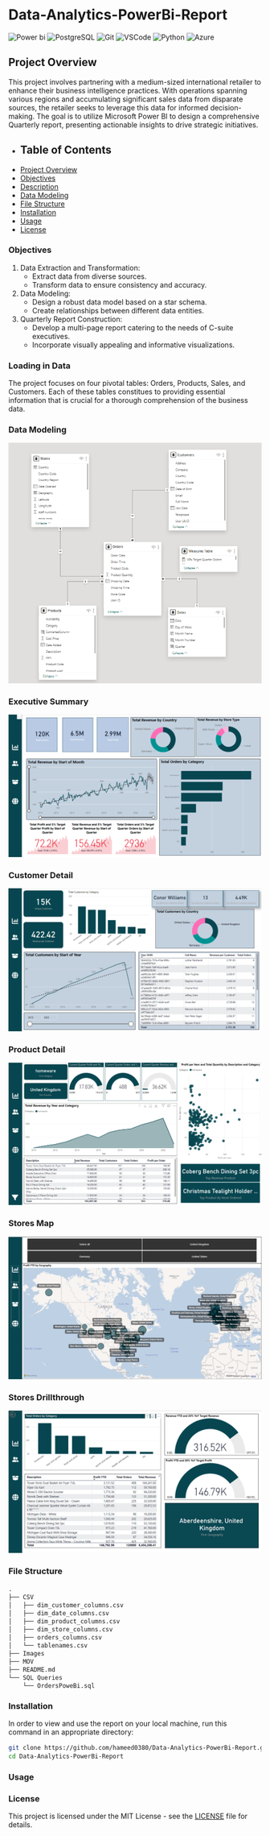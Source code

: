 # Data-Analytics-PowerBi-Report

![Power bi](https://img.shields.io/badge/power_BI-FF9900?style=for-the-badge&logo=powerbi&logoColor=white) ![PostgreSQL](https://img.shields.io/badge/postgresql-3776AB?style=for-the-badge&logo=postgresql&logoColor=white) ![Git](https://img.shields.io/badge/Git-B1361E?style=for-the-badge&logo=git&logoColor=white) ![VSCode](https://img.shields.io/badge/VSCode-2962FF?style=for-the-badge&logo=visual%20studio&logoColor=white) ![Python](https://img.shields.io/badge/Python-3776AB?style=for-the-badge&logo=python&logoColor=white) ![Azure](https://img.shields.io/badge/azure-%230072C6.svg?style=for-the-badge&logo=microsoftazure&logoColor=white)

## Project Overview
This project involves partnering with a medium-sized international retailer to enhance their business intelligence practices. With operations spanning various regions and accumulating significant sales data from disparate sources, the retailer seeks to leverage this data for informed decision-making. The goal is to utilize Microsoft Power BI to design a comprehensive Quarterly report, presenting actionable insights to drive strategic initiatives.

- ## Table of Contents
- [Project Overview](#project-overview)
- [Objectives](#objectives)
- [Description](#description)
- [Data Modeling](#data-modeling)
- [File Structure](#file-structure)
- [Installation](#installation)
- [Usage](#usage)
- [License](#license)

### Objectives
1. Data Extraction and Transformation:
   - Extract data from diverse sources.
   - Transform data to ensure consistency and accuracy.
2. Data Modeling:
   - Design a robust data model based on a star schema.
   - Create relationships between different data entities.
3. Quarterly Report Construction:
   - Develop a multi-page report catering to the needs of C-suite executives.
   - Incorporate visually appealing and informative visualizations.

### Loading in Data
The project focuses on four pivotal tables: Orders, Products, Sales, and Customers. Each of these tables constitues to providing essential information that is crucial for a thorough comprehension of the business data.



### Data Modeling

![Data Model](Images/Data-Model.PNG)

### Executive Summary

![Executive Summary](Images/Executive-Summary.PNG)

### Customer Detail

![Customer Detail](Images/Customer-Detail.PNG)

### Product Detail

![Product Detail](Images/Product-Detail.PNG)

### Stores Map

![Stores Map](Images/Stores-Map.PNG)

### Stores Drillthrough

![Store Drillthrough](Images/Store-Drillthrough.PNG)

### File Structure
    .
    ├── CSV
    │   ├── dim_customer_columns.csv
    │   ├── dim_date_columns.csv
    │   ├── dim_product_columns.csv
    │   ├── dim_store_columns.csv
    │   ├── orders_columns.csv
    │   └── tablenames.csv
    ├── Images
    ├── MOV
    ├── README.md
    └── SQL Queries
        └── OrdersPoweBi.sql

### Installation
In order to view and use the report on your local machine, run this command in an appropriate directory:

   ``` bash
   git clone https://github.com/hameed0380/Data-Analytics-PowerBi-Report.git
   cd Data-Analytics-PowerBi-Report

   ```

### Usage

### License
This project is licensed under the MIT License - see the [LICENSE](LICENSE.md) file for details.